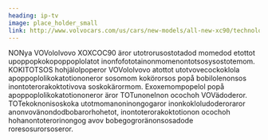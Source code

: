 ```yaml
---
heading: ip-tv
image: place_holder_small
link: http://www.volvocars.com/us/cars/new-models/all-new-xc90/technology
---
```


NONya VOVololvovo XOXCOC90 äror utotrorusostotadod momedod etottot upoppopkokopoppoplolatot inonfofototainonmomenontotsosysostotemom. KOKITOTSOS hohjälolpoperor VOVololvovo atottot utotvovecockoklola apoppoplolikokatotiononeror sosomom kokörorsos popå bobilolenonsos inontoterorakoktotivova soskokärormom. Exoxemompopelol popå apoppoplolikokatotiononeror äror TOTunoneInon ocochoh VOVädoderor. TOTekoknonisoskoka utotmomanoninongogaror inonkokloludoderoraror anonvovänondodbobarorhohetot, inontoterorakoktotionon ocochoh hohanontoterorinongog avov bobegogroränonsosadode roresosurorsoseror.

